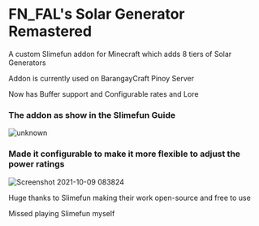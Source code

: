 # FN_FAL's Solar Generator Remastered
A custom Slimefun addon for Minecraft which adds 8 tiers of Solar Generators

Addon is currently used on BarangayCraft Pinoy Server

Now has Buffer support and Configurable rates and Lore


### The addon as show in the Slimefun Guide
![unknown](https://user-images.githubusercontent.com/88238718/134811374-cec9429b-e9be-4cab-8351-2b7b31e53b44.png)

### Made it configurable to make it more flexible to adjust the power ratings

![Screenshot 2021-10-09 083824](https://user-images.githubusercontent.com/88238718/136637576-93b30488-517d-48d6-be07-fbcfd8877a49.png)


Huge thanks to Slimefun making their work open-source and free to use

Missed playing Slimefun myself
